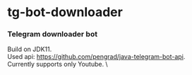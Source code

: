 # tg-bot-downloader
### Telegram downloader bot
Build on JDK11. \
Used api: https://github.com/pengrad/java-telegram-bot-api. \
Currently supports only Youtube. \
